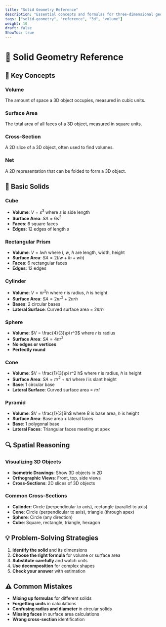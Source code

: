 ```yaml
---
title: "Solid Geometry Reference"
description: "Essential concepts and formulas for three-dimensional geometry"
tags: ["solid-geometry", "reference", "3d", "volume"]
weight: 10
draft: false
ShowToc: true
---
```


# 🧊 Solid Geometry Reference

## 🎯 Key Concepts

### **Volume**
The amount of space a 3D object occupies, measured in cubic units.

### **Surface Area**
The total area of all faces of a 3D object, measured in square units.

### **Cross-Section**
A 2D slice of a 3D object, often used to find volumes.

### **Net**
A 2D representation that can be folded to form a 3D object.

## 📐 Basic Solids

### **Cube**
- **Volume**: $V = s^3$ where $s$ is side length
- **Surface Area**: $SA = 6s^2$
- **Faces**: 6 square faces
- **Edges**: 12 edges of length $s$

### **Rectangular Prism**
- **Volume**: $V = lwh$ where $l$, $w$, $h$ are length, width, height
- **Surface Area**: $SA = 2(lw + lh + wh)$
- **Faces**: 6 rectangular faces
- **Edges**: 12 edges

### **Cylinder**
- **Volume**: $V = \pi r^2 h$ where $r$ is radius, $h$ is height
- **Surface Area**: $SA = 2\pi r^2 + 2\pi rh$
- **Bases**: 2 circular bases
- **Lateral Surface**: Curved surface area = $2\pi rh$

### **Sphere**
- **Volume**: $V = \frac{4}{3}\pi r^3$ where $r$ is radius
- **Surface Area**: $SA = 4\pi r^2$
- **No edges or vertices**
- **Perfectly round**

### **Cone**
- **Volume**: $V = \frac{1}{3}\pi r^2 h$ where $r$ is radius, $h$ is height
- **Surface Area**: $SA = \pi r^2 + \pi rl$ where $l$ is slant height
- **Base**: 1 circular base
- **Lateral Surface**: Curved surface area = $\pi rl$

### **Pyramid**
- **Volume**: $V = \frac{1}{3}Bh$ where $B$ is base area, $h$ is height
- **Surface Area**: Base area + lateral faces
- **Base**: 1 polygonal base
- **Lateral Faces**: Triangular faces meeting at apex

## 🔍 Spatial Reasoning

### **Visualizing 3D Objects**
- **Isometric Drawings**: Show 3D objects in 2D
- **Orthographic Views**: Front, top, side views
- **Cross-Sections**: 2D slices of 3D objects

### **Common Cross-Sections**
- **Cylinder**: Circle (perpendicular to axis), rectangle (parallel to axis)
- **Cone**: Circle (perpendicular to axis), triangle (through apex)
- **Sphere**: Circle (any direction)
- **Cube**: Square, rectangle, triangle, hexagon

## 💡 Problem-Solving Strategies

1. **Identify the solid** and its dimensions
2. **Choose the right formula** for volume or surface area
3. **Substitute carefully** and watch units
4. **Use decomposition** for complex shapes
5. **Check your answer** with estimation

## ⚠️ Common Mistakes

- **Mixing up formulas** for different solids
- **Forgetting units** in calculations
- **Confusing radius and diameter** in circular solids
- **Missing faces** in surface area calculations
- **Wrong cross-section** identification
